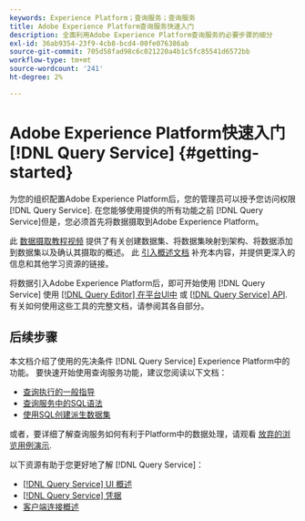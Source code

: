 ```yaml
---
keywords: Experience Platform；查询服务；查询服务
title: Adobe Experience Platform查询服务快速入门
description: 全面利用Adobe Experience Platform查询服务的必要步骤的细分
exl-id: 36ab9354-23f9-4cb8-bcd4-00fe076386ab
source-git-commit: 705d58fad98c6c021220a4b1c5fc85541d6572bb
workflow-type: tm+mt
source-wordcount: '241'
ht-degree: 2%

---
```


# Adobe Experience Platform快速入门 [!DNL Query Service] {#getting-started}

为您的组织配置Adobe Experience Platform后，您的管理员可以授予您访问权限 [!DNL Query Service]. 在您能够使用提供的所有功能之前 [!DNL Query Service]但是，您必须首先将数据摄取到Adobe Experience Platform。

此 [数据摄取教程视频](https://experienceleague.adobe.com/docs/platform-learn/tutorials/data-ingestion/create-datasets-and-ingest-data.html) 提供了有关创建数据集、将数据集映射到架构、将数据添加到数据集以及确认其摄取的概述。 此 [引入概述文档](../../ingestion/home.md) 补充本内容，并提供更深入的信息和其他学习资源的链接。

将数据引入Adobe Experience Platform后，即可开始使用 [!DNL Query Service] 使用 [[!DNL Query Editor] 在平台UI中](../ui/user-guide.md) 或 [[!DNL Query Service] API](../api/getting-started.md). 有关如何使用这些工具的完整文档，请参阅其各自部分。

## 后续步骤

本文档介绍了使用的先决条件 [!DNL Query Service] Experience Platform中的功能。 要快速开始使用查询服务功能，建议您阅读以下文档：

- [查询执行的一般指导](../best-practices/writing-queries.md)
- [查询服务中的SQL语法](../sql/syntax.md)
- [使用SQL创建派生数据集](../data-distiller/derived-datasets/create-derived-datasets-with-sql.md)

或者，要详细了解查询服务如何有利于Platform中的数据处理，请观看 [放弃的浏览用例演示](../use-cases/abandoned-browse.md#video-example).

以下资源有助于您更好地了解 [!DNL Query Service]：

- [[!DNL Query Service] UI 概述](../ui/overview.md)
- [[!DNL Query Service] 凭据](../ui/credentials.md)
- [客户端连接概述](../clients/overview.md)

